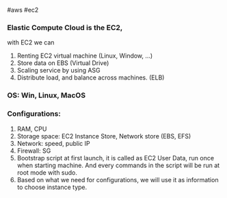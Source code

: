 #aws #ec2 

### Elastic Compute Cloud is the EC2, 
with EC2 we can
1. Renting EC2 virtual machine (Linux, Window, ...)
2. Store data on EBS (Virtual Drive)
3. Scaling service by using ASG
4. Distribute load, and balance across machines. (ELB)

### OS: Win, Linux, MacOS

### Configurations: 
1. RAM, CPU
2. Storage space: EC2 Instance Store, Network store (EBS, EFS)
3. Network: speed, public IP
4. Firewall: SG
5. Bootstrap script at first launch, it is called as EC2 User Data, run once when starting machine. And every commands in the script will be run at root mode with sudo.
6. Based on what we need for configurations, we will use it as information to choose instance type.

